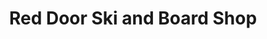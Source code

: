 ---
title: "Red Door Ski and Board Shop"
url: /buffalo/red-door-ski-and-board-shop/
shop: sports
---